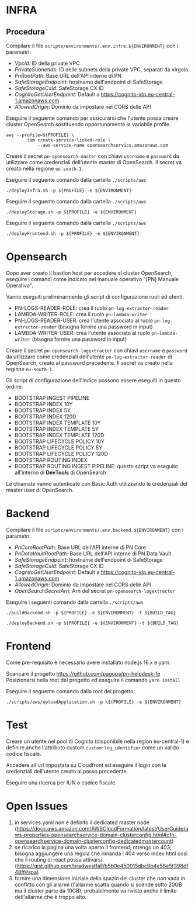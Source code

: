 # INFRA
## Procedura

Compilare il file `scripts/environments/.env.infra.${ENVIRONMENT}` con i parametri:
- *VpcId*: ID della private VPC
- *PrivateSubnetIds*: ID delle subnets della private VPC, separati da virgola
- *PnRootPath*: Base URL dell'API interne di PN
- *SafeStorageEndpoint*: hostname dell'endpoint di SafeStorage
- *SafeStorageCxId*: SafeStorage CX ID
- *CognitoGetUserEndpoint*: Default a https://cognito-idp.eu-central-1.amazonaws.com
- *AllowedOrigin*: Dominio da impostare nel CORS delle API

Eseguire il seguente comando per assicurarsi che l'utente possa creare cluster OpenSearch sostituendo opportunamente la variabile profile. 

```
aws --profile=${PROFILE} \
        iam create-service-linked-role \
            --aws-service-name opensearchservice.amazonaws.com
```

Creare il secret `pn-opensearch-master` con chiavi `username` e `password` da utilizzare come credenziali dell'utente master di OpenSearch. Il secret va creato nella regione `eu-south-1`.


Eseguire il seguente comando dalla cartella `./scripts/aws`

`./deployInfra.sh -p ${PROFILE} -e ${ENVIRONMENT}`

Eseguire il seguente comando dalla cartella `./scripts/aws`

`./deployStorage.sh -p ${PROFILE} -e ${ENVIRONMENT}`

Eseguire il seguente comando dalla cartella `./scripts/aws`

`./deployFrontend.sh -p ${PROFILE} -e ${ENVIRONMENT}`

# Opensearch
Dopo aver creato il bastion host per accedere al cluster OpenSearch, eseguire i comandi come indicato nel manuale operativo "\[PN\] Manuale Operativo".

Vanno eseguiti preliminarmente gli script di configurazione ruoli ed utenti:
- PN-LOGS-READER-ROLE: crea il ruolo `pn-log-extractor-reader`
- LAMBDA-WRITER-ROLE: crea il ruolo `pn-lambda-writer`
- PN-LOGS-READER-USER: crea l'utente associato al ruolo `pn-log-extractor-reader` (bisogna fornire una password in input)
- LAMBDA-WRITER-USER: crea l'utente associato al ruolo `pn-lambda-writer` (bisogna fornire una password in input)

Creare il secret `pn-opensearch-logextractor` con chiavi `username` e `password` da utilizzare come credenziali dell'utente `pn-log-extractor-reader` di OpenSearch, creato al password precedente. Il secret va creato nella regione `eu-south-1`.

Gli script di configurazione dell'indice possono essere eseguiti in questo ordine:
- BOOTSTRAP INGEST PIPELINE
- BOOTSTRAP INDEX 10Y
- BOOTSTRAP INDEX 5Y
- BOOTSTRAP INDEX 120D
- BOOTSTRAP INDEX TEMPLATE 10Y
- BOOTSTRAP INDEX TEMPLATE 5Y
- BOOTSTRAP INDEX TEMPLATE 120D
- BOOTSTRAP LIFECYCLE POLICY 10Y
- BOOTSTRAP LIFECYCLE POLICY 5Y
- BOOTSTRAP LIFECYCLE POLICY 120D
- BOOTSTRAP ROUTING INDEX
- BOOTSTRAP ROUTING INGEST PIPELINE: questo script va eseguito all'interno di **DevTools** di OpenSearch

Le chiamate vanno autenticate con Basic Auth utilizzando le credenziali del master user di OpenSearch.

# Backend

Compilare il file `scripts/environments/.env.backend.${ENVIRONMENT}` con i parametri:
- *PnCoreRootPath*: Base URL dell'API interne di PN Core
- *PnDataVaultRootPath*: Base URL dell'API interne di PN Data Vault
- *SafeStorageEndpoint*: hostname dell'endpoint di SafeStorage
- *SafeStorageCxId*: SafeStorage CX ID
- *CognitoGetUserEndpoint*: Default a https://cognito-idp.eu-central-1.amazonaws.com
- *AllowedOrigin*: Dominio da impostare nel CORS delle API
- *OpenSearchSecretArn*: Arn del secret `pn-opensearch-logextractor` 

Eseguire i seguenti comando dalla cartella `./scripts/aws`

`./buildBackend.sh -p ${PROFILE} -e ${ENVIRONMENT} -t ${BUILD_TAG}`

`./deployBackend.sh -p ${PROFILE} -e ${ENVIRONMENT} -t ${BUILD_TAG}`

# Frontend
Come pre-requisito è necessario avere installato node.js 16.x e yarn.

Scaricare il progetto https://github.com/pagopa/pn-helpdesk-fe
Posizionarsi nella root del progetto ed eseguire il comando `yarn install` 

Eseguire il seguente comando dalla root del progetto:

`./scripts/aws/uploadApplication.sh -p \${PROFILE} -e ${ENVIRONMENT}`

# Test
Creare un utente nel pool di Cognito (disponibile nella region eu-central-1) e definire anche l'attributo custom `custom:log_identifier` come un valido codice fiscale.

Accedere all'url impostata su Cloudfront ed eseguire il login con le credenziali dell'utente creato al passo precedente.

Eseguire una ricerca per IUN o codice fiscale.

# Open Issues

1) in services.yaml non è definito il dedicated master node (https://docs.aws.amazon.com/AWSCloudFormation/latest/UserGuide/aws-properties-opensearchservice-domain-clusterconfig.html#cfn-opensearchservice-domain-clusterconfig-dedicatedmastercount)
2) se ricarico la pagina una volta aperto il frontend, ottengo un 403; bisogna aggiungere una regola che rimanda i 404 verso index.html così che il routing di react possa attivarsi (https://gist.github.com/bradwestfall/b5b0e450015dbc9b4e56e5f398df48ff#spa)
3) fornire una dimensione iniziale dello spazio del cluster che non vada in conflitto con gli allarmi (l'allarme scatta quando si scende sotto 20GB ma il cluster parte da 10GB); probabilmente va rivisto anche il limite dell'allarme che è troppo alto.